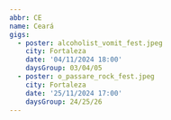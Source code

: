 ```yaml
---
abbr: CE
name: Ceará
gigs:
  - poster: alcoholist_vomit_fest.jpeg
    city: Fortaleza
    date: '04/11/2024 18:00'
    daysGroup: 03/04/05
  - poster: o_passare_rock_fest.jpeg
    city: Fortaleza
    date: '25/11/2024 17:00'
    daysGroup: 24/25/26
---
```


